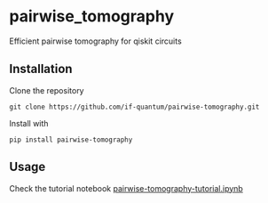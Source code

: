 # pairwise_tomography
Efficient pairwise tomography for qiskit circuits


## Installation
Clone the repository

```
git clone https://github.com/if-quantum/pairwise-tomography.git
```

Install with
```
pip install pairwise-tomography
```

## Usage
Check the tutorial notebook [pairwise-tomography-tutorial.ipynb](docs/pairwise-tomography-tutorial.ipynb)